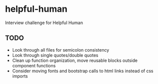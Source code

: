 # helpful-human 

Interview challenge for Helpful Human

## TODO

- Look through all files for semicolon consistency
- Look through single quotes/double quotes
- Clean up function organization, move reusable blocks outside component functions
- Consider moving fonts and bootstrap calls to html links instead of css imports
